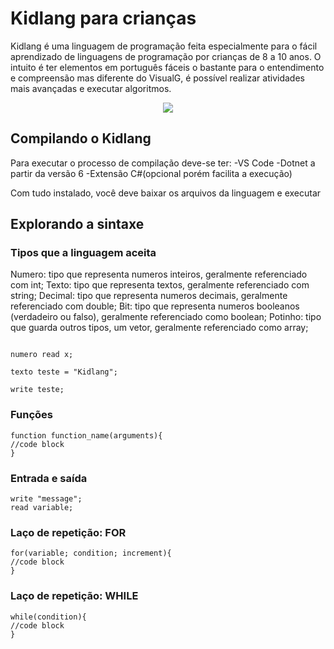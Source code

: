 # Kidlang para crianças

Kidlang é uma linguagem de programação feita especialmente para o fácil aprendizado de linguagens de programação por crianças de 8 a 10 anos. O intuito é ter elementos em português fáceis o bastante para o entendimento e compreensão mas diferente do VisualG, é possível realizar atividades mais avançadas e executar algoritmos.

<center><img src='https://github.com/LeonardoFariaOliveira/TrabalhoFinalCompiladores/assets/89713903/2728fc9d-c99e-404c-8483-0a4bb728392e' /></center>

## Compilando o Kidlang

Para executar o processo de compilação deve-se ter:
  -VS Code
  -Dotnet a partir da versão 6
  -Extensão C#(opcional porém facilita a execução)

Com tudo instalado, você deve baixar os arquivos da linguagem e executar

## Explorando a sintaxe



### Tipos que a linguagem aceita

Numero: tipo que representa numeros inteiros, geralmente referenciado com int;
Texto: tipo que representa textos, geralmente referenciado com string;
Decimal: tipo que representa numeros decimais, geralmente referenciado com double;
Bit: tipo que representa numeros booleanos (verdadeiro ou falso), geralmente referenciado como boolean;
Potinho: tipo que guarda outros tipos, um vetor, geralmente referenciado como array;

```

numero read x;

texto teste = "Kidlang";

write teste;

```


### Funções
```
function function_name(arguments){
//code block
}
```

### Entrada e saída
```
write "message";
read variable;

```

### Laço de repetição: FOR
```
for(variable; condition; increment){
//code block
}
```
### Laço de repetição: WHILE
```
while(condition){
//code block
}
```
